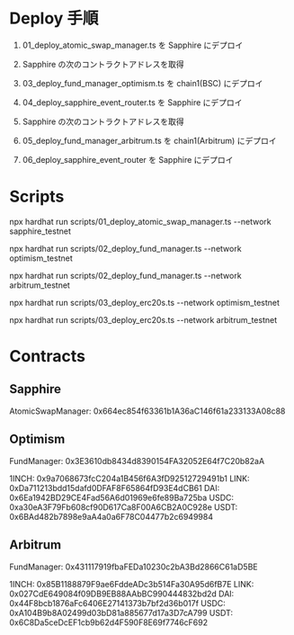 # Deploy 手順

1. 01_deploy_atomic_swap_manager.ts を Sapphire にデプロイ

2. Sapphire の次のコントラクトアドレスを取得
3. 03_deploy_fund_manager_optimism.ts を chain1(BSC) にデプロイ
4. 04_deploy_sapphire_event_router.ts を Sapphire にデプロイ

5. Sapphire の次のコントラクトアドレスを取得
6. 05_deploy_fund_manager_arbitrum.ts を chain1(Arbitrum) にデプロイ
7. 06_deploy_sapphire_event_router を Sapphire にデプロイ

# Scripts

npx hardhat run scripts/01_deploy_atomic_swap_manager.ts --network sapphire_testnet

npx hardhat run scripts/02_deploy_fund_manager.ts --network optimism_testnet

npx hardhat run scripts/02_deploy_fund_manager.ts --network arbitrum_testnet

npx hardhat run scripts/03_deploy_erc20s.ts --network optimism_testnet

npx hardhat run scripts/03_deploy_erc20s.ts --network arbitrum_testnet

# Contracts

## Sapphire

AtomicSwapManager: 0x664ec854f63361b1A36aC146f61a233133A08c88

## Optimism

FundManager: 0x3E3610db8434d8390154FA32052E64f7C20b82aA

1INCH: 0x9a7068673fcC204a1B456f6A3fD92512729491b1
LINK: 0xDa711213bdd15dafd0DFAF8F65864fD93E4dCB61
DAI: 0x6Ea1942BD29CE4Fad56A6d01969e6fe89Ba725ba
USDC: 0xa30eA3F79Fb608cf90D617Ca8F00A6CB2A0C928e
USDT: 0x6BAd482b7898e9aA4a0a6F78C04477b2c6949984

## Arbitrum

FundManager: 0x431117919fbaFEDa10230c2bA3Bd2866C61aD5BE

1INCH: 0x85B1188879F9ae6FddeADc3b514Fa30A95d6fB7E
LINK: 0x027CdE649084f09DB9EB88AAbBC990444832bd2d
DAI: 0x44F8bcb1876aFc6406E27141373b7bf2d36b017f
USDC: 0xA104B9b8A02499d03bD81a885677d17a3D7cA799
USDT: 0x6C8Da5ceDcEF1cb9b62d4F590F8E69f7746cF692
